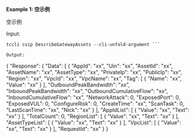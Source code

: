 **Example 1: 空示例**

空示例

Input: 

```
tccli csip DescribeGatewayAssets --cli-unfold-argument ```

Output: 
```
{
    "Response": {
        "Data": [
            {
                "AppId": "xx",
                "Uin": "xx",
                "AssetId": "xx",
                "AssetName": "xx",
                "AssetType": "xx",
                "PrivateIp": "xx",
                "PublicIp": "xx",
                "Region": "xx",
                "VpcId": "xx",
                "VpcName": "xx",
                "Tag": [
                    {
                        "Name": "xx",
                        "Value": "xx"
                    }
                ],
                "OutboundPeakBandwidth": "xx",
                "InboundPeakBandwidth": "xx",
                "OutboundCumulativeFlow": "xx",
                "InboundCumulativeFlow": "xx",
                "NetworkAttack": 0,
                "ExposedPort": 0,
                "ExposedVUL": 0,
                "ConfigureRisk": 0,
                "CreateTime": "xx",
                "ScanTask": 0,
                "LastScanTime": "xx",
                "Nick": "xx"
            }
        ],
        "AppIdList": [
            {
                "Value": "xx",
                "Text": "xx"
            }
        ],
        "TotalCount": 0,
        "RegionList": [
            {
                "Value": "xx",
                "Text": "xx"
            }
        ],
        "AssetTypeList": [
            {
                "Value": "xx",
                "Text": "xx"
            }
        ],
        "VpcList": [
            {
                "Value": "xx",
                "Text": "xx"
            }
        ],
        "RequestId": "xx"
    }
}
```

